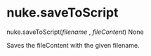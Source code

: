 # nuke.saveToScript
nuke.saveToScript(_filename_ , _fileContent_)  None

Saves the fileContent with the given filename.